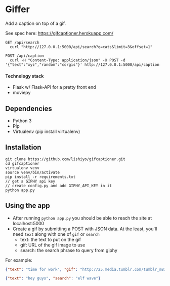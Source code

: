 # Giffer

Add a caption on top of a gif.

See spec here: https://gifcaptioner.herokuapp.com/

```
GET /api/search
  curl "http://127.0.0.1:5000/api/search?q=cats&limit=3&offset=1"

POST /api/caption
  curl -H "Content-Type: application/json" -X POST -d '{"text":"xyz","random":"corgis"}' http://127.0.0.1:5000/api/caption

```
#### Technology stack
- Flask w/ Flask-API for a pretty front end
- moviepy

## Dependencies
- Python 3
- Pip
- Virtualenv (pip install virtualenv)

## Installation
```shell
git clone https://github.com/lishiyo/gifcaptioner.git
cd gifcaptioner
virtualenv venv
source venv/bin/activate
pip install -r requirements.txt
// get a GIPHY api key
// create config.py and add GIPHY_API_KEY in it
python app.py
```

## Using the app
- After running `python app.py` you should be able to reach the site at localhost:5000
- Create a gif by submitting a POST with JSON data.  At the least, you'll need `text` along with one of `gif` or `search`
  - text: the text to put on the gif
  - gif: URL of the gif image to use
  - search: the search phrase to query from giphy
  
For example:
```json
{"text": "time for work", "gif": "http://25.media.tumblr.com/tumblr_m810e8Cbd41ql4mgjo1_500.gif"}
```
```json
{"text": "hey guys", "search": "elf wave"}
```
